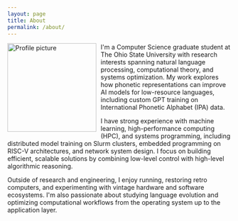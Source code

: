 ```yaml
---
layout: page
title: About
permalink: /about/
---
```


<img src="/assets/images/profile.jpg" alt="Profile picture" style="float: left; margin: 0 10px 10px 0; width:200px;">

I'm a Computer Science graduate student at The Ohio State University with research interests spanning natural language processing, computational theory, and systems optimization. My work explores how phonetic representations can improve AI models for low-resource languages, including custom GPT training on International Phonetic Alphabet (IPA) data.

I have strong experience with machine learning, high-performance computing (HPC), and systems programming, including distributed model training on Slurm clusters, embedded programming on RISC-V architectures, and network system design. I focus on building efficient, scalable solutions by combining low-level control with high-level algorithmic reasoning.

Outside of research and engineering, I enjoy running, restoring retro computers, and experimenting with vintage hardware and software ecosystems. I'm also passionate about studying language evolution and optimizing computational workflows from the operating system up to the application layer.
